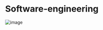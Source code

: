# Software-engineering
![image](https://user-images.githubusercontent.com/114695956/212462213-113c7f55-3f27-4183-b466-33a53c786fe2.png)
